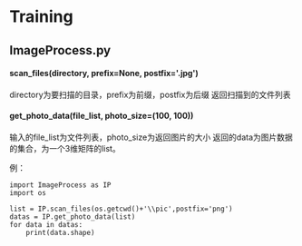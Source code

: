 # Training

## ImageProcess.py

#### scan_files(directory, prefix=None, postfix='.jpg')
directory为要扫描的目录，prefix为前缀，postfix为后缀
返回扫描到的文件列表

#### get_photo_data(file_list, photo_size=(100, 100))
输入的file_list为文件列表，photo_size为返回图片的大小
返回的data为图片数据的集合，为一个3维矩阵的list。


例：
```
import ImageProcess as IP
import os

list = IP.scan_files(os.getcwd()+'\\pic',postfix='png')
datas = IP.get_photo_data(list)
for data in datas:
    print(data.shape)
```
